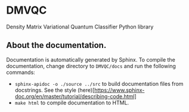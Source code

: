 # DMVQC
Density Matrix Variational Quantum Classifier Python library

## About the documentation.

Documentation is automatically generated by Sphinx. To compile the documentation, change directory to `DMVQC/docs` and run the following commands:

- `sphinx-apidoc -o ./source ../src` to build documentation files from docstrings. See the style (here)[https://www.sphinx-doc.org/en/master/tutorial/describing-code.html]
- `make html` to compile documentation to HTML.
